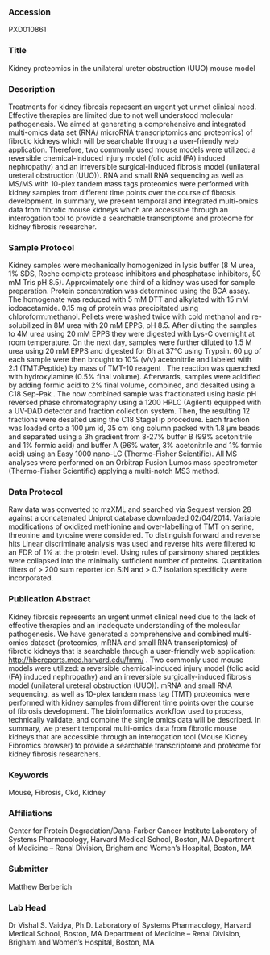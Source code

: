 ### Accession
PXD010861

### Title
Kidney proteomics in the unilateral ureter obstruction (UUO) mouse model

### Description
Treatments for kidney fibrosis represent an urgent yet unmet clinical need. Effective therapies are limited due to not well understood molecular pathogenesis. We aimed at generating a comprehensive and integrated multi-omics data set (RNA/ microRNA transcriptomics and proteomics) of fibrotic kidneys which will be searchable through a user-friendly web application. Therefore, two commonly used mouse models were utilized: a reversible chemical-induced injury model (folic acid (FA) induced nephropathy) and an irreversible surgical-induced fibrosis model (unilateral ureteral obstruction (UUO)). RNA and small RNA sequencing as well as MS/MS with 10-plex tandem mass tags proteomics were performed with kidney samples from different time points over the course of fibrosis development. In summary, we present temporal and integrated multi-omics data from fibrotic mouse kidneys which are accessible through an interrogation tool to provide a searchable transcriptome and proteome for kidney fibrosis researcher.

### Sample Protocol
Kidney samples were mechanically homogenized in lysis buffer (8 M urea, 1% SDS, Roche complete protease inhibitors and phosphatase inhibitors, 50 mM Tris pH 8.5). Approximately one third of a kidney was used for sample preparation.  Protein concentration was determined using the BCA assay. The homogenate was reduced with 5 mM DTT and alkylated with 15 mM iodoacetamide. 0.15 mg of protein was precipitated using chloroform:methanol. Pellets were washed twice with cold methanol and re-solubilized in 8M urea with 20 mM EPPS, pH 8.5.  After diluting the samples to 4M urea using 20 mM EPPS they were digested with Lys-C overnight at room temperature. On the next day, samples were further diluted to 1.5 M urea using 20 mM EPPS and digested for 6h at 37°C using Trypsin. 60 µg of each sample were then brought to 10% (v/v) acetonitrile and labeled with 2:1 (TMT:Peptide) by mass of TMT-10 reagent . The reaction was quenched with hydroxylamine (0.5% final volume). Afterwards, samples were acidified by adding formic acid to 2% final volume, combined, and desalted using a C18 Sep-Pak . The now combined sample was fractionated using basic pH reversed phase chromatography using a 1200 HPLC (Agilent) equipped with a UV-DAD detector and fraction collection system. Then, the resulting 12 fractions were desalted using the C18 StageTip procedure.  Each fraction was loaded onto a 100 µm id, 35 cm long column packed with 1.8 µm beads and separated using a 3h gradient from 8-27% buffer B (99% acetonitrile and 1% formic acid) and buffer A (96% water, 3% acetonitrile and 1% formic acid) using an Easy 1000 nano-LC (Thermo-Fisher Scientific). All MS analyses were performed on an Orbitrap Fusion Lumos mass spectrometer (Thermo-Fisher Scientific) applying a multi-notch MS3 method.

### Data Protocol
Raw data was converted to mzXML and searched via Sequest version 28 against a concatenated Uniprot database downloaded 02/04/2014.  Variable modifications of oxidized methionine and over-labelling of TMT on serine, threonine and tyrosine were considered.  To distinguish forward and reverse hits Linear discriminate analysis was used and reverse hits were filtered to an FDR of 1% at the protein level. Using rules of parsimony shared peptides were collapsed into the minimally sufficient number of proteins. Quantitation filters of > 200 sum reporter ion S:N and > 0.7 isolation specificity were incorporated.

### Publication Abstract
Kidney fibrosis represents an urgent unmet clinical need due to the lack of effective therapies and an inadequate understanding of the molecular pathogenesis. We have generated a comprehensive and combined multi-omics dataset (proteomics, mRNA and small RNA transcriptomics) of fibrotic kidneys that is searchable through a user-friendly web application: http://hbcreports.med.harvard.edu/fmm/ . Two commonly used mouse models were utilized: a reversible chemical-induced injury model (folic acid (FA) induced nephropathy) and an irreversible surgically-induced fibrosis model (unilateral ureteral obstruction (UUO)). mRNA and small RNA sequencing, as well as 10-plex tandem mass tag (TMT) proteomics were performed with kidney samples from different time points over the course of fibrosis development. The bioinformatics workflow used to process, technically validate, and combine the single omics data will be described. In summary, we present temporal multi-omics data from fibrotic mouse kidneys that are accessible through an interrogation tool (Mouse Kidney Fibromics browser) to provide a searchable transcriptome and proteome for kidney fibrosis researchers.

### Keywords
Mouse, Fibrosis, Ckd, Kidney

### Affiliations
Center for Protein Degradation/Dana-Farber Cancer Institute
Laboratory of Systems Pharmacology, Harvard Medical School, Boston, MA Department of Medicine – Renal Division, Brigham and Women’s Hospital, Boston, MA

### Submitter
Matthew Berberich

### Lab Head
Dr Vishal S. Vaidya, Ph.D.
Laboratory of Systems Pharmacology, Harvard Medical School, Boston, MA Department of Medicine – Renal Division, Brigham and Women’s Hospital, Boston, MA


